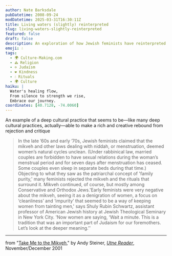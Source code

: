 ```yaml
---
author: Nate Barksdale
pubDatetime: 2008-09-24
modDatetime: 2025-03-31T16:30:11Z
title: Living waters (slightly) reinterpreted
slug: living-waters-slightly-reinterpreted
featured: false
draft: false
description: An exploration of how Jewish feminists have reinterpreted the mikveh, transforming what was once seen as a symbol of patriarchal oppression into a celebration of women's connection to tradition and spirituality.
emoji: 💧
tags:
  - 🌍 Culture-Making.com
  - ⛪ Religion
  - ✡️ Judaism
  - ❤️ Kindness
  - 💧 Rituals
  - 🌍 Culture
haiku: |
  Water's healing flow,  
  From silence to strength we rise,  
  Embrace our journey.
coordinates: [40.7128, -74.0060]
---
```


An example of a deep cultural practice that seems to be—like many deep cultural practices, actually—able to make a rich and creative rebound from rejection and critique

> In the late ’60s and early ’70s, Jewish feminists claimed that the mikveh and other laws dealing with niddah, or menstruation, deemed women’s natural cycles unclean. (Under rabbinical law, married couples are forbidden to have sexual relations during the woman’s menstrual period and for seven days after menstruation has ceased. Some couples even sleep in separate beds during that time.) Objecting to what they saw as the patriarchal concept of 'family purity,' many feminists rejected the mikveh and the rituals that surround it. Mikveh continued, of course, but mostly among Conservative and Orthodox Jews.'Early feminists were very negative about the mikveh, seeing it as a denigration of women, a focus on ‘cleanliness’ and ‘impurity’ that seemed to be a way of keeping women from tainting men,' says Shuly Rubin Schwartz, assistant professor of American Jewish history at Jewish Theological Seminary in New York City. 'Now women are saying, ‘Wait a minute. This is a tradition that was an important part of Judaism for our foremothers. Let’s look at the deeper meaning.’'

---

from "[Take Me to the Mikveh](http://www.utne.com/2001-11-01/TakeMetotheMikveh.aspx)," by Andy Steiner, [_Utne Reader_](http://www.utne.com/2001-11-01/TakeMetotheMikveh.aspx), November/December 2001
